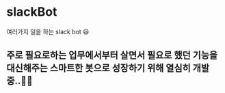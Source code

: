 # slackBot
여러가지 일을 하는 slack bot 😃 

## 주로 필요로하는 업무에서부터 살면서 필요로 했던 기능을 대신해주는 스마트한 봇으로 성장하기 위해 열심히 개발중..👨‍💻
